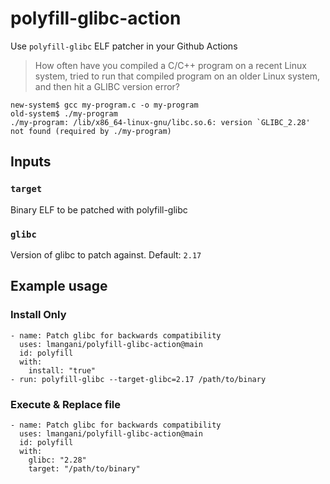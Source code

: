 # polyfill-glibc-action

Use `polyfill-glibc` ELF patcher in your Github Actions

> How often have you compiled a C/C++ program on a recent Linux system, tried to run that compiled program on an older Linux system, and then hit a GLIBC version error?
```
new-system$ gcc my-program.c -o my-program
old-system$ ./my-program
./my-program: /lib/x86_64-linux-gnu/libc.so.6: version `GLIBC_2.28' not found (required by ./my-program)
```

## Inputs

### `target`

Binary ELF to be patched with polyfill-glibc

### `glibc`

Version of glibc to patch against. Default: `2.17`

## Example usage

### Install Only

    - name: Patch glibc for backwards compatibility
      uses: lmangani/polyfill-glibc-action@main
      id: polyfill
      with:
        install: "true"
    - run: polyfill-glibc --target-glibc=2.17 /path/to/binary

### Execute & Replace file
    - name: Patch glibc for backwards compatibility
      uses: lmangani/polyfill-glibc-action@main
      id: polyfill
      with:
        glibc: "2.28"
        target: "/path/to/binary"

